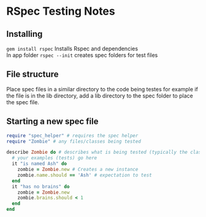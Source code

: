 # RSpec Testing Notes

## Installing
`gem install rspec` Installs Rspec and dependencies  
In app folder `rspec --init` creates spec folders for test files  

## File structure
Place spec files in a similar directory to the code being testes for example if the file is in the lib directory, add a lib directory to the spec folder to place the spec file.

## Starting a new spec file
```ruby
require "spec_helper" # requires the spec helper
require "Zombie" # any files/classes being tested

describe Zombie do # describes what is being tested (typically the class)
  # your examples (tests) go here
  it "is named Ash" do
    zombie = Zombie.new # Creates a new instance
    zombie.name.should == 'Ash' # expectation to test
  end
  it "has no brains" do
    zombie = Zombie.new
    zombie.brains.should < 1
  end
end
```
